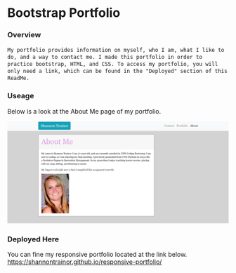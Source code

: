 # Bootstrap Portfolio

### Overview
    My portfolio provides information on myself, who I am, what I like to do, and a way to contact me. I made this portfolio in order to practice bootstrap, HTML, and CSS. To access my portfolio, you will only need a link, which can be found in the "Deployed" section of this ReadMe.

### Useage
Below is a look at the About Me page of my portfolio.

 ![](Assets/myphotos/about-me-copy.png)

### Deployed Here
You can fine my responsive portfolio located at the link below.
https://shannontrainor.github.io/responsive-portfolio/